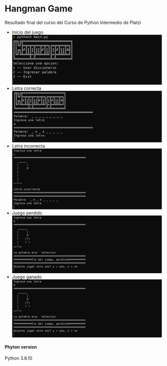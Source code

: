 # Hangman Game

Resultado final del curso del Curso de Python Intermedio de Platzi

- Inicio del juego
![Inicio del juego](/desc/vista-uno.png "hangmangame")
- Letra correcta
![Letra correcta](/desc/vista-dos.png "hangmangame")
- Letra incorrecta
![Letra incorrecta](/desc/vista-tres.png "hangmangame")
- Juego perdido
![Juego perdido](/desc/vista-cuatro.png "hangmangame")
- Juego ganado
![Juego ganado](/desc/vista-cuatro.png "hangmangame")

#### Phyton version
Python 3.8.10